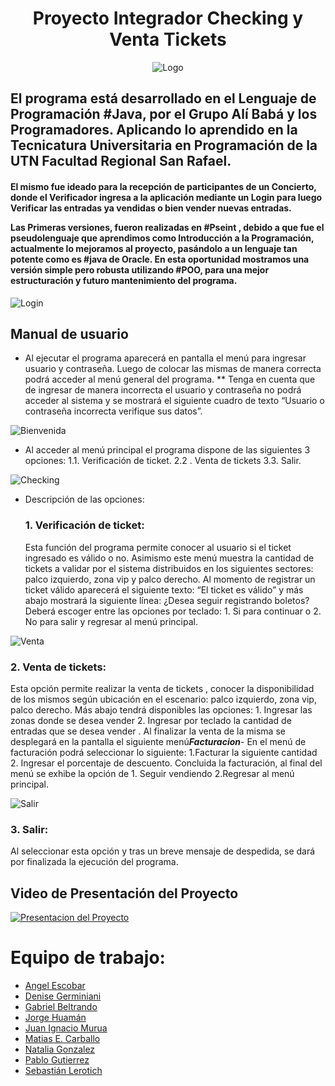 <div align="center">
 
# Proyecto Integrador Checking y Venta Tickets

![Logo](https://i.postimg.cc/CKCJYw7v/alibaba-y-los-programadores.png)
</div>
 
<h2>
 El programa está desarrollado en el Lenguaje de Programación #Java, por el Grupo Alí Babá y los Programadores. Aplicando lo aprendido en la Tecnicatura Universitaria en Programación de la UTN Facultad Regional San Rafael. 
 </h2>
 
 <h4>
 El mismo fue ideado para la recepción de participantes de un Concierto, donde el Verificador ingresa a la aplicación mediante un Login para luego Verificar las entradas ya vendidas o bien vender nuevas entradas.

Las Primeras versiones, fueron realizadas en #Pseint , debido a que fue el pseudolenguaje que aprendimos como Introducción a la Programación, actualmente lo mejoramos al proyecto, pasándolo a un lenguaje tan potente como es #java de Oracle. En esta oportunidad mostramos una versión simple pero robusta utilizando #POO, para una mejor estructuración y futuro mantenimiento del programa. 
 </h4>
 
 ![Login](https://i.postimg.cc/ht19VJdf/Login.png)
 
 ## Manual de usuario

- Al ejecutar el programa  aparecerá en pantalla el menú para ingresar usuario y contraseña. Luego de colocar las mismas de manera correcta podrá acceder al menú general del programa.
         ** Tenga en cuenta que de ingresar de manera incorrecta el usuario y contraseña no podrá acceder al sistema y se mostrará el siguiente cuadro de texto “Usuario o contraseña incorrecta verifique sus datos”.
      
![Bienvenida](https://i.postimg.cc/50nvTD31/Bienvenida-Programa.png)
      
- Al acceder al menú principal el programa dispone de las siguientes 3 opciones:
1.1. Verificación de ticket.
2.2 . Venta de tickets
3.3.  Salir.

![Checking](https://i.postimg.cc/76f0vmQ2/Checking.png)
- Descripción de las opciones:

    ### 1. Verificación de ticket: 
    Esta función del programa permite conocer al usuario si el ticket ingresado es válido o no. Asimismo este menú muestra la cantidad de tickets a validar por el sistema distribuidos en los siguientes sectores: palco izquierdo, zona vip y palco derecho. Al momento de registrar un ticket válido aparecerá el siguiente texto: “El ticket es válido”  y más abajo mostrará la siguiente línea: ¿Desea seguir registrando boletos? Deberá escoger entre las opciones por teclado: 1. Si para continuar o 2. No para salir y regresar al menú principal.

![Venta](https://i.postimg.cc/PrmZkLK2/Venta.png)

  ### 2. Venta de tickets: 
  Esta opción permite realizar la venta de tickets , conocer la disponibilidad de los mismos según ubicación en el escenario: palco izquierdo, zona vip, palco derecho. Más abajo tendrá disponibles las opciones: 1. Ingresar las zonas donde se desea vender 2. Ingresar por teclado la cantidad de entradas que se desea vender . Al finalizar la venta de la misma se desplegará en la pantalla el siguiente menú***Facturacion***- En el menú de facturación podrá seleccionar lo siguiente: 1.Facturar la siguiente cantidad 2. Ingresar el porcentaje de descuento. Concluida la facturación, al final del menú se exhibe la opción de 1. Seguir vendiendo 2.Regresar al menú principal.

![Salir](https://i.postimg.cc/SKKz8g4v/Salir.png)

  ### 3. Salir: 
  Al seleccionar esta opción y tras un breve mensaje de despedida, se dará por finalizada la ejecución del programa.

## Video de Presentación del Proyecto

[![Presentacion del Proyecto](https://i.postimg.cc/Jn8pcwTQ/Video.png)](https://dms.licdn.com/playlist/C4D05AQHKgZj93AHfvg/mp4-720p-30fp-crf28/0/1670634181473?e=1671242400&v=beta&t=Z6oSx-3_65hxVDIHDy1TCa5_OqOVeEcw9dRhKW-Y8io)

# Equipo de trabajo:

 - [Angel Escobar](https://github.com/angesc2022)
 - [Denise Germiniani](https://github.com/DenuArg)
 - [Gabriel Beltrando](https://github.com/Gabibelt)
 - [Jorge Huamán](https://github.com/JheikHp)
 - [Juan Ignacio Murua](https://github.com/JuanIgnaMurua)
 - [Matias E. Carballo](https://github.com/lokywolf2295)
 - [Natalia Gonzalez](https://github.com/Natalia24v)
 - [Pablo Gutierrez](https://github.com/PabloYR16)
 - [Sebastián Lerotich](https://github.com/SebaLerotich)







